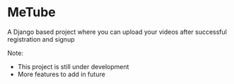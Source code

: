 # MeTube
A Django based project where you can upload your videos after successful registration and signup

Note: 
- This project is still under development 
- More features to add in future
